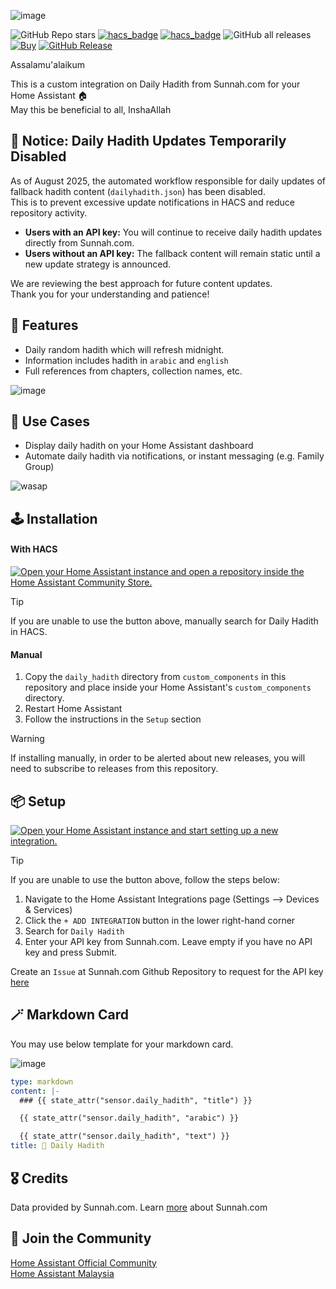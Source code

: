 ![image](https://github.com/user-attachments/assets/f6d5f329-07a5-460b-82e2-6ded4a6b9012)

![GitHub Repo stars](https://img.shields.io/github/stars/zubir2k/homeassistant-dailyhadith?style=social)
[![hacs_badge](https://img.shields.io/badge/HACS-Default-41BDF5.svg)](https://github.com/hacs/default)
[![hacs_badge](https://img.shields.io/badge/HACS-Integration-41BDF5.svg)](https://github.com/hacs/integration)
![GitHub all releases](https://img.shields.io/badge/dynamic/json?color=41BDF5&logo=home-assistant&label=Download%20Count&suffix=%20installs&cacheSeconds=15600&url=https://analytics.home-assistant.io/custom_integrations.json&query=$.daily_hadith.total)
[![Buy](https://img.shields.io/badge/Support-Sunnah.com-darkgreen.svg)](https://sunnah.com/donate)
[![GitHub Release](https://img.shields.io/github/release/zubir2k/homeassistant-dailyhadith.svg)](https://github.com/zubir2k/homeassistant-dailyhadith/releases/)

Assalamu'alaikum

This is a custom integration on Daily Hadith from Sunnah.com for your Home Assistant 🏠 \
May this be beneficial to all, InshaAllah

## 🚨 Notice: Daily Hadith Updates Temporarily Disabled

As of August 2025, the automated workflow responsible for daily updates of fallback hadith content (`dailyhadith.json`) has been disabled.  
This is to prevent excessive update notifications in HACS and reduce repository activity.

- **Users with an API key:** You will continue to receive daily hadith updates directly from Sunnah.com.
- **Users without an API key:** The fallback content will remain static until a new update strategy is announced.

We are reviewing the best approach for future content updates.  
Thank you for your understanding and patience!

## 🚩 Features
- Daily random hadith which will refresh midnight.
- Information includes hadith in `arabic` and `english`
- Full references from chapters, collection names, etc.

![image](https://github.com/user-attachments/assets/9b292af6-7b90-48ba-8db7-ceda1d790d85)

## 🎯 Use Cases
- Display daily hadith on your Home Assistant dashboard
- Automate daily hadith via notifications, or instant messaging (e.g. Family Group)

![wasap](https://github.com/user-attachments/assets/72477c1c-a3b4-469a-b732-a7b2d94f3b10)

## 🕹️ Installation
#### With HACS
[![Open your Home Assistant instance and open a repository inside the Home Assistant Community Store.](https://my.home-assistant.io/badges/hacs_repository.svg)](https://my.home-assistant.io/redirect/hacs_repository/?owner=zubir2k&repository=homeassistant-dailyhadith&category=integration)

> [!Tip]
> If you are unable to use the button above, manually search for Daily Hadith in HACS.

#### Manual
1. Copy the `daily_hadith` directory from `custom_components` in this repository and place inside your Home Assistant's `custom_components` directory.
2. Restart Home Assistant
3. Follow the instructions in the `Setup` section

> [!WARNING]
> If installing manually, in order to be alerted about new releases, you will need to subscribe to releases from this repository.

## 📦 Setup
[![Open your Home Assistant instance and start setting up a new integration.](https://my.home-assistant.io/badges/config_flow_start.svg)](https://my.home-assistant.io/redirect/config_flow_start/?domain=daily_hadith)

> [!Tip]
> If you are unable to use the button above, follow the steps below:
> 1. Navigate to the Home Assistant Integrations page (Settings --> Devices & Services)
> 2. Click the `+ ADD INTEGRATION` button in the lower right-hand corner
> 3. Search for `Daily Hadith`
> 4. Enter your API key from Sunnah.com. Leave empty if you have no API key and press Submit.
> 
> Create an `Issue` at Sunnah.com Github Repository to request for the API key [here](https://github.com/sunnah-com/api/issues/new?template=request-for-api-access.md&title=Request+for+API+access%3A+%5BYour+Name%5D)

## 🪄 Markdown Card
You may use below template for your markdown card.

![image](https://github.com/user-attachments/assets/2d725f01-8718-46d8-bf79-043b1dbbbfec)

```yaml
type: markdown
content: |-
  ### {{ state_attr("sensor.daily_hadith", "title") }}

  {{ state_attr("sensor.daily_hadith", "arabic") }}

  {{ state_attr("sensor.daily_hadith", "text") }}
title: 📿 Daily Hadith
```

## 🎖️ Credits
Data provided by Sunnah.com. Learn [more](https://sunnah.com/about) about Sunnah.com

## 📢 Join the Community
[Home Assistant Official Community](https://community.home-assistant.io/t/custom-integrations-daily-hadith/) \
[Home Assistant Malaysia](https://www.facebook.com/groups/homeassistantmalaysia)
